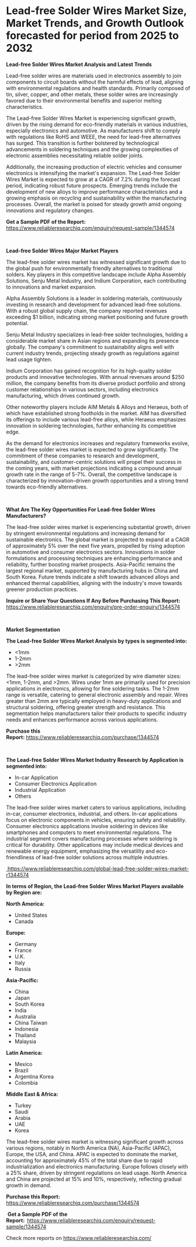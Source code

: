 <p><h1>Lead-free Solder Wires Market Size, Market Trends, and Growth Outlook forecasted for period from 2025 to 2032</h1></p><p><strong>Lead-free Solder Wires Market Analysis and Latest Trends</strong></p>
<p><p>Lead-free solder wires are materials used in electronics assembly to join components to circuit boards without the harmful effects of lead, aligning with environmental regulations and health standards. Primarily composed of tin, silver, copper, and other metals, these solder wires are increasingly favored due to their environmental benefits and superior melting characteristics.</p><p>The Lead-free Solder Wires Market is experiencing significant growth, driven by the rising demand for eco-friendly materials in various industries, especially electronics and automotive. As manufacturers shift to comply with regulations like RoHS and WEEE, the need for lead-free alternatives has surged. This transition is further bolstered by technological advancements in soldering techniques and the growing complexities of electronic assemblies necessitating reliable solder joints.</p><p>Additionally, the increasing production of electric vehicles and consumer electronics is intensifying the market's expansion. The Lead-free Solder Wires Market is expected to grow at a CAGR of 7.2% during the forecast period, indicating robust future prospects. Emerging trends include the development of new alloys to improve performance characteristics and a growing emphasis on recycling and sustainability within the manufacturing processes. Overall, the market is poised for steady growth amid ongoing innovations and regulatory changes.</p></p>
<p><strong>Get a Sample PDF of the Report:&nbsp;</strong> <a href="https://www.reliableresearchiq.com/enquiry/request-sample/1344574?utm_campaign=3514&utm_medium=2&utm_source=Github&utm_content=ia&utm_term=24032025&utm_id=lead-free-solder-wires">https://www.reliableresearchiq.com/enquiry/request-sample/1344574</a></p>
<p>&nbsp;</p>
<p><strong>Lead-free Solder Wires Major Market Players</strong></p>
<p><p>The lead-free solder wires market has witnessed significant growth due to the global push for environmentally friendly alternatives to traditional solders. Key players in this competitive landscape include Alpha Assembly Solutions, Senju Metal Industry, and Indium Corporation, each contributing to innovations and market expansion.</p><p>Alpha Assembly Solutions is a leader in soldering materials, continuously investing in research and development for advanced lead-free solutions. With a robust global supply chain, the company reported revenues exceeding $1 billion, indicating strong market positioning and future growth potential.</p><p>Senju Metal Industry specializes in lead-free solder technologies, holding a considerable market share in Asian regions and expanding its presence globally. The company's commitment to sustainability aligns well with current industry trends, projecting steady growth as regulations against lead usage tighten.</p><p>Indium Corporation has gained recognition for its high-quality solder products and innovative technologies. With annual revenues around $250 million, the company benefits from its diverse product portfolio and strong customer relationships in various sectors, including electronics manufacturing, which drives continued growth.</p><p>Other noteworthy players include AIM Metals & Alloys and Heraeus, both of which have established strong footholds in the market. AIM has diversified its offerings to include various lead-free alloys, while Heraeus emphasizes innovation in soldering technologies, further enhancing its competitive edge.</p><p>As the demand for electronics increases and regulatory frameworks evolve, the lead-free solder wires market is expected to grow significantly. The commitment of these companies to research and development, sustainability, and customer-centric solutions will propel their success in the coming years, with market projections indicating a compound annual growth rate in the range of 5-7%. Overall, the competitive landscape is characterized by innovation-driven growth opportunities and a strong trend towards eco-friendly alternatives.</p></p>
<p>&nbsp;</p>
<p><strong>What Are The Key Opportunities For Lead-free Solder Wires Manufacturers?</strong></p>
<p><p>The lead-free solder wires market is experiencing substantial growth, driven by stringent environmental regulations and increasing demand for sustainable electronics. The global market is projected to expand at a CAGR of approximately 5% over the next five years, propelled by rising adoption in automotive and consumer electronics sectors. Innovations in solder formulations and processing techniques are enhancing performance and reliability, further boosting market prospects. Asia-Pacific remains the largest regional market, supported by manufacturing hubs in China and South Korea. Future trends indicate a shift towards advanced alloys and enhanced thermal capabilities, aligning with the industry's move towards greener production practices.</p></p>
<p><strong>Inquire or Share Your Questions If Any Before Purchasing This Report:</strong> <a href="https://www.reliableresearchiq.com/enquiry/pre-order-enquiry/1344574?utm_campaign=3514&utm_medium=2&utm_source=Github&utm_content=ia&utm_term=24032025&utm_id=lead-free-solder-wires">https://www.reliableresearchiq.com/enquiry/pre-order-enquiry/1344574</a></p>
<p>&nbsp;</p>
<p><strong>Market Segmentation</strong></p>
<p><strong>The Lead-free Solder Wires Market Analysis by types is segmented into:</strong></p>
<p><ul><li><1mm</li><li>1-2mm</li><li>>2mm</li></ul></p>
<p><p>The lead-free solder wires market is categorized by wire diameter sizes: <1mm, 1-2mm, and >2mm. Wires under 1mm are primarily used for precision applications in electronics, allowing for fine soldering tasks. The 1-2mm range is versatile, catering to general electronic assembly and repair. Wires greater than 2mm are typically employed in heavy-duty applications and structural soldering, offering greater strength and resistance. This segmentation helps manufacturers tailor their products to specific industry needs and enhances performance across various applications.</p></p>
<p><strong>Purchase this Report:&nbsp;</strong><a href="https://www.reliableresearchiq.com/purchase/1344574?utm_campaign=3514&utm_medium=2&utm_source=Github&utm_content=ia&utm_term=24032025&utm_id=lead-free-solder-wires">https://www.reliableresearchiq.com/purchase/1344574</a></p>
<p>&nbsp;</p>
<p><strong>The Lead-free Solder Wires Market Industry Research by Application is segmented into:</strong></p>
<p><ul><li>In-car Application</li><li>Consumer Electronics Application</li><li>Industrial Application</li><li>Others</li></ul></p>
<p><p>The lead-free solder wires market caters to various applications, including in-car, consumer electronics, industrial, and others. In-car applications focus on electronic components in vehicles, ensuring safety and reliability. Consumer electronics applications involve soldering in devices like smartphones and computers to meet environmental regulations. The industrial segment covers manufacturing processes where soldering is critical for durability. Other applications may include medical devices and renewable energy equipment, emphasizing the versatility and eco-friendliness of lead-free solder solutions across multiple industries.</p></p>
<p><a href="https://www.reliableresearchiq.com/global-lead-free-solder-wires-market-r1344574?utm_campaign=3514&utm_medium=2&utm_source=Github&utm_content=ia&utm_term=24032025&utm_id=lead-free-solder-wires">&nbsp;https://www.reliableresearchiq.com/global-lead-free-solder-wires-market-r1344574</a></p>
<p><strong>In terms of Region, the Lead-free Solder Wires Market Players available by Region are:</strong></p>
<p>
    <p> <strong> North America: </strong>
        <ul>
            <li>United States</li>
            <li>Canada</li>
        </ul>
        </p> 
    <p> <strong> Europe: </strong>
        <ul>
            <li>Germany</li>
            <li>France</li>
            <li>U.K.</li>
            <li>Italy</li>
            <li>Russia</li>
        </ul>
        </p> 
    <p> <strong> Asia-Pacific: </strong>
        <ul>
            <li>China</li>
            <li>Japan</li>
            <li>South Korea</li>
            <li>India</li>
            <li>Australia</li>
            <li>China Taiwan</li>
            <li>Indonesia</li>
            <li>Thailand</li>
            <li>Malaysia</li>
        </ul>
        </p> 
    <p> <strong> Latin America: </strong>
        <ul>
            <li>Mexico</li>
            <li>Brazil</li>
            <li>Argentina Korea</li>
            <li>Colombia</li>
        </ul>
        </p> 
    <p> <strong> Middle East & Africa: </strong>
        <ul>
            <li>Turkey</li>
            <li>Saudi</li>
            <li>Arabia</li>
            <li>UAE</li>
            <li>Korea</li>
        </ul>
    </p>
    </p>
<p><p>The lead-free solder wires market is witnessing significant growth across various regions, notably in North America (NA), Asia-Pacific (APAC), Europe, the USA, and China. APAC is expected to dominate the market, accounting for approximately 45% of the total share due to rapid industrialization and electronics manufacturing. Europe follows closely with a 25% share, driven by stringent regulations on lead usage. North America and China are projected at 15% and 10%, respectively, reflecting gradual growth in demand.</p></p>
<p><strong>Purchase this Report: </strong><a href="https://www.reliableresearchiq.com/purchase/1344574?utm_campaign=3514&utm_medium=2&utm_source=Github&utm_content=ia&utm_term=24032025&utm_id=lead-free-solder-wires">https://www.reliableresearchiq.com/purchase/1344574</a></p>
<p>&nbsp;<strong>Get a Sample PDF of the Report:&nbsp;&nbsp;</strong><a href="https://www.reliableresearchiq.com/enquiry/request-sample/1344574?utm_campaign=3514&utm_medium=2&utm_source=Github&utm_content=ia&utm_term=24032025&utm_id=lead-free-solder-wires">https://www.reliableresearchiq.com/enquiry/request-sample/1344574</a></p>
<p><strong></strong></p>
<p>Check more reports on <a href="https://www.reliableresearchiq.com/?utm_campaign=3514&utm_medium=2&utm_source=Github&utm_content=ia&utm_term=24032025&utm_id=lead-free-solder-wires">https://www.reliableresearchiq.com/</a></p>